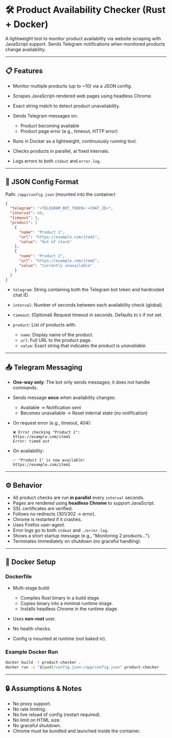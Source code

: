 
# 🛠 Product Availability Checker (Rust + Docker)

A lightweight tool to monitor product availability via website scraping with JavaScript support. Sends Telegram notifications when monitored products change availability.

---

## 📋 Features

* Monitor multiple products (up to \~10) via a JSON config.
* Scrapes JavaScript-rendered web pages using headless Chrome.
* Exact string match to detect product unavailability.
* Sends Telegram messages on:

  * Product becoming available
  * Product page error (e.g., timeout, HTTP error)
* Runs in Docker as a lightweight, continuously running tool.
* Checks products in parallel, at fixed intervals.
* Logs errors to both `stdout` and `error.log`.

---

## 📁 JSON Config Format

Path: `/app/config.json` (mounted into the container)

```json
{
  "telegram": "<TELEGRAM_BOT_TOKEN>:<CHAT_ID>",
  "interval": 60,
  "timeout": 5,
  "product": [
    {
      "name": "Product 1",
      "url": "https://example.com/item1",
      "value": "Out of stock"
    },
    {
      "name": "Product 2",
      "url": "https://example.com/item2",
      "value": "Currently unavailable"
    }
  ]
}
```

* `telegram`: String containing both the Telegram bot token and hardcoded chat ID.
* `interval`: Number of seconds between each availability check (global).
* `timeout`: (Optional) Request timeout in seconds. Defaults to `5` if not set.
* `product`: List of products with:

  * `name`: Display name of the product.
  * `url`: Full URL to the product page.
  * `value`: Exact string that indicates the product is *unavailable*.

---

## 📤 Telegram Messaging

* **One-way only**: The bot only sends messages; it does not handle commands.
* Sends message **once** when availability changes:

  * Available → Notification sent
  * Becomes unavailable → Reset internal state (no notification)
* On request error (e.g., timeout, 404):

  ```
  ❌ Error checking "Product 1":
  https://example.com/item1
  Error: timed out
  ```
* On availability:

  ```
  ✅ "Product 1" is now available!
  https://example.com/item1
  ```

---

## ⚙️ Behavior

* All product checks are run **in parallel** every `interval` seconds.
* Pages are rendered using **headless Chrome** to support JavaScript.
* SSL certificates are verified.
* Follows no redirects (301/302 → error).
* Chrome is restarted if it crashes.
* Uses Firefox user-agent.
* Error logs go to both `stdout` and `./error.log`.
* Shows a short startup message (e.g., "Monitoring 2 products...").
* Terminates immediately on shutdown (no graceful handling).

---

## 🐳 Docker Setup

### Dockerfile

* Multi-stage build:

  * Compiles Rust binary in a build stage.
  * Copies binary into a minimal runtime image.
  * Installs headless Chrome in the runtime stage.
* Uses **non-root** user.
* No health checks.
* Config is mounted at runtime (not baked in).

### Example Docker Run

```bash
docker build -t product-checker .
docker run -v "$(pwd)/config.json:/app/config.json" product-checker
```

---

## 🔒 Assumptions & Notes

* No proxy support.
* No rate limiting.
* No live reload of config (restart required).
* No limit on HTML size.
* No graceful shutdown.
* Chrome must be bundled and launched inside the container.

